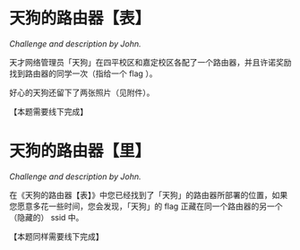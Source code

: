 # 天狗的路由器【表】

*Challenge and description by John.*

天才网络管理员「天狗」在四平校区和嘉定校区各配了一个路由器，并且许诺奖励找到路由器的同学一次（指给一个 flag ）。

好心的天狗还留下了两张照片（见附件）。

【本题需要线下完成】

# 天狗的路由器【里】

*Challenge and description by John.*

在《天狗的路由器【表】》中您已经找到了「天狗」的路由器所部署的位置，如果您愿意多花一些时间，您会发现，「天狗」的 flag 正藏在同一个路由器的另一个（隐藏的） ssid 中。

【本题同样需要线下完成】
